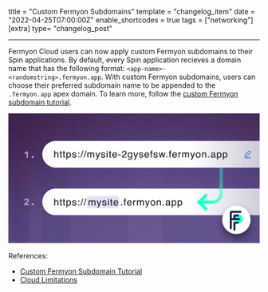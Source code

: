 title = "Custom Fermyon Subdomains"
template = "changelog_item"
date = "2022-04-25T07:00:00Z"
enable_shortcodes = true
tags = ["networking"]
[extra]
type= "changelog_post"

---

Fermyon Cloud users can now apply custom Fermyon subdomains to their Spin applications. By default, every Spin application recieves a domain name that has the following format: `<app-name>-<randomstring>.fermyon.app`. With custom Fermyon subdomains, users can choose their preferred subdomain name to be appended to the `.fermyon.app` apex domain. To learn more, follow the [custom Fermyon subdomain tutorial](https://developer.fermyon.com/cloud/custom-fermyon-subdomain). 

<img src="/static/image/changelog/twc-custom-subdomains-in-cloud.jpg" alt="Custom Fermyon Subdomains">

<!-- break -->

References:

- [Custom Fermyon Subdomain Tutorial](https://developer.fermyon.com/cloud/custom-fermyon-subdomain) 
- [Cloud Limitations](https://developer.fermyon.com/cloud/faq)
